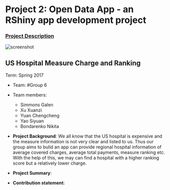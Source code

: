 # Project 2: Open Data App - an RShiny app development project

### [Project Description](doc/project2_desc.md)

![screenshot](doc/screenshot2.png)

## US Hospital Measure Charge and Ranking
Term: Spring 2017

+ Team: #Group 6
+ Team members:
	+ Simmons Galen
	+ Xu Xuanzi
	+ Yuan Chengcheng
	+ Yao Siyuan
	+ Bondarenko Nikita

+ **Project Background**: We all know that the US hospital is expensive and the measure information is not very clear and listed to us. Thus our group aims to bulid an app can provide regional hospital information of average covered charges, average total payments, measure ranking etc. With the help of this, we may can find a hospital with a higher ranking score but a relatively lower charge.

+ **Project Summary**: 
+ **Contribution statement**: 

